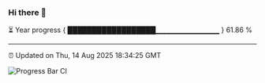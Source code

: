 ### Hi there 👋

⏳ Year progress { ██████████████████▁▁▁▁▁▁▁▁▁▁▁▁ } 61.86 %

---

⏰ Updated on Thu, 14 Aug 2025 18:34:25 GMT

![Progress Bar CI](https://github.com/liununu/liununu/workflows/Progress%20Bar%20CI/badge.svg)
